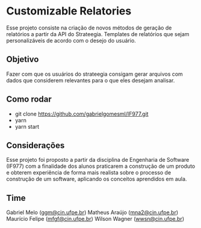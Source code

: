 # Customizable Relatories

Esse projeto consiste na criação de novos métodos de geração de relatórios a partir da API do Strateegia. Templates de relatórios que sejam personalizáveis de acordo com o desejo do usuário.

## Objetivo

Fazer com que os usuários do strateegia consigam gerar arquivos com dados que considerem relevantes para o que eles desejam analisar.

## Como rodar

- git clone https://github.com/gabrielgomesml/IF977.git
- yarn
- yarn start

## Considerações

Esse projeto foi proposto a partir da disciplina de Engenharia de Software (IF977) com a finalidade dos alunos praticarem a construção de um produto e obterem experiência de forma mais realista sobre o processo de construção de um software, aplicando os conceitos aprendidos em aula.

## Time

Gabriel Melo (ggm@cin.ufpe.br)
Matheus Araújo (mna2@cin.ufpe.br)
Maurício Felipe (mfgf@cin.ufpe.br)
Wilson Wagner (wwsn@cin.ufpe.br)
